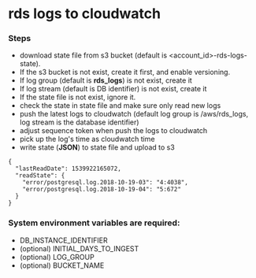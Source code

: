 # rds logs to cloudwatch

### Steps

* download state file from s3 bucket (default is <account_id>-rds-logs-state).
* If the s3 bucket is not exist, create it first, and enable versioning.
* If log group (default is **rds_logs**) is not exist, create it
* If log stream (default is DB identifier) is not exist, create it
* If the state file is not exist, ignore it.
* check the state in state file and make sure only read new logs
* push the latest logs to cloudwatch (default log group is /aws/rds_logs, log stream is the database identifier)
* adjust sequence token when push the logs to cloudwatch
* pick up the log's time as cloudwatch time
* write state (**JSON**) to state file and upload to s3

```
{
  "lastReadDate": 1539922165072,
  "readState": {
    "error/postgresql.log.2018-10-19-03": "4:4038",
    "error/postgresql.log.2018-10-19-04": "5:672"
  }
}
```

### System environment variables are required:

* DB_INSTANCE_IDENTIFIER
* (optional) INITIAL_DAYS_TO_INGEST
* (optional) LOG_GROUP
* (optional) BUCKET_NAME
